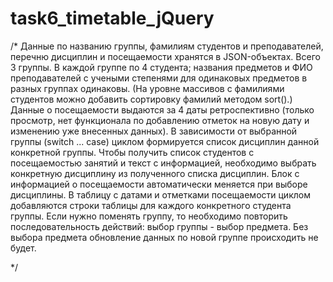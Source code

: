 # task6_timetable_jQuery
/*
Данные по названию группы, фамилиям студентов и преподавателей, перечню дисциплин и посещаемости хранятся в JSON-объектах.
Всего 3 группы.
В каждой группе по 4 студента; названия предметов и ФИО преподавателей с учеными степенями для одинаковых предметов в разных группах одинаковы.
(На уровне массивов с фамилиями студентов можно добавить сортировку фамилий методом sort().)
Данные о посещаемости выдаются за 4 даты ретроспективно (только просмотр, нет функционала по добавлению отметок на новую дату и изменению уже внесенных данных).
В зависимости от выбранной группы (switch ... case) циклом формируется список дисциплин данной конкретной группы.
Чтобы получить список студентов с посещаемостью занятий и текст с информацией, необходимо выбрать конкретную дисциплину из полученного списка дисциплин.
Блок с информацией о посещаемости автоматически меняется при выборе дисциплины.
В таблицу с датами и отметками посещаемости циклом добавляются строки таблицы для каждого конкретного студента группы.
Если нужно поменять группу, то необходимо повторить последовательность действий: выбор группы - выбор предмета.
Без выбора предмета обновление данных по новой группе происходить не будет.


*/
